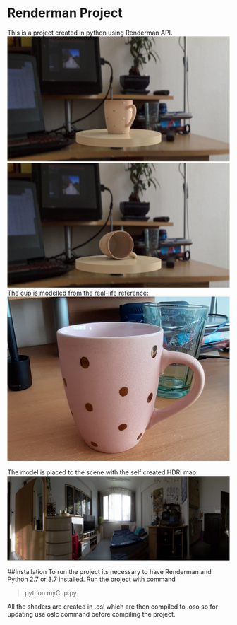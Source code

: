 # Renderman Project
This is a project created in python using Renderman API.
![](SupportingImages//MyCup.png) 
![](SupportingImages//MyCup2.png)
The cup is modelled from the real-life reference: 
![](SupportingImages//cupreference.PNG)

The model is placed to the scene with the self created HDRI map:
![](SupportingImages//hdriprev.PNG)

##Installation
To run the project its necessary to have Renderman and Python 2.7 or 3.7 installed. Run the project with command 
> python myCup.py

All the shaders are created in .osl which are then compiled to .oso so for updating use oslc command before compiling the project.
